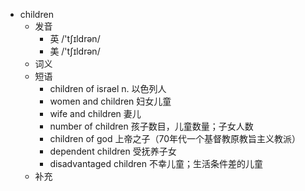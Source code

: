 - children
  - 发音
    - 英 /'tʃɪldrən/
    - 美 /'tʃɪldrən/
  - 词义
  - 短语
    - children of israel n. 以色列人
    - women and children 妇女儿童
    - wife and children 妻儿
    - number of children 孩子数目，儿童数量；子女人数
    - children of god 上帝之子（70年代一个基督教原教旨主义教派）
    - dependent children 受抚养子女
    - disadvantaged children 不幸儿童；生活条件差的儿童
  - 补充